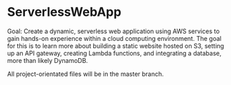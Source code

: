 # ServerlessWebApp
Goal: Create a dynamic, serverless web application using AWS services to gain hands-on experience within a cloud computing environment. The goal for this is to learn more about building a static website hosted on S3, setting up an API gateway, creating Lambda functions, and integrating a database, more than likely DynamoDB.


All project-orientated files will be in the master branch.
